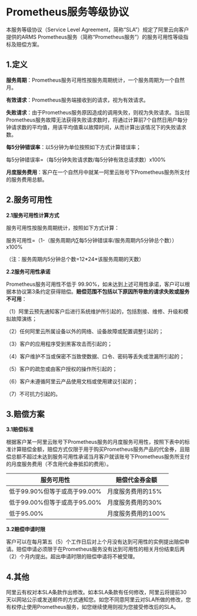# Prometheus服务等级协议

本服务等级协议（Service Level Agreement，简称“SLA”）规定了阿里云向客户提供的ARMS Prometheus服务（简称“Prometheus服务”）的服务可用性等级指标及赔偿方案。

## 1.定义

**服务周期**：Prometheus服务可用性按服务周期统计，一个服务周期为一个自然月。

**有效请求**：Prometheus服务端接收到的请求，视为有效请求。

**失败请求**：由于Prometheus服务原因造成的调用失败，则视为失败请求。当出现Prometheus服务故障无法获得失败请求数时，将通过计算前7个自然日用户每分钟请求数的平均值，用该平均值乘以故障时间，从而计算出该情况下的失败请求数。

**每5分钟错误率**：以5分钟为单位按照如下方式计算错误率；

每5分钟错误率=（每5分钟失败请求数/每5分钟有效总请求数）x100%

**月度服务费用**：客户在一个自然月中就某一阿里云账号下Prometheus服务所支付的服务费用总额。

## 2.服务可用性

**2.1服务可用性计算方式**

服务可用性按服务周期统计，按照如下方式计算：

服务可用性=（1-（服务周期内∑每5分钟错误率/服务周期内5分钟总个数））x100%

（注：服务周期内5分钟总个数=12\*24\*该服务周期的天数）

**2.2服务可用性承诺**

Prometheus服务可用性不低于 99.90%，如未达到上述可用性承诺，客户可以根据本协议第3条约定获得赔偿。**赔偿范围不包括以下原因所导致的请求失败或服务不可用**：

（1）阿里云预先通知客户后进行系统维护所引起的，包括割接、维修、升级和模拟故障演练；

（2）任何阿里云所属设备以外的网络、设备故障或配置调整引起的；

（3）客户的应用程序受到黑客攻击而引起的；

（4）客户维护不当或保密不当致使数据、口令、密码等丢失或泄漏所引起的；

（5）客户的疏忽或由客户授权的操作所引起的；

（6）客户未遵循阿里云产品使用文档或使用建议引起的；

（7）不可抗力引起的。

## 3.赔偿方案

**3.1赔偿标准**

根据客户某一阿里云账号下Prometheus服务的月度服务可用性，按照下表中的标准计算赔偿金额，赔偿方式仅限于用于购买Prometheus服务产品的代金券，且赔偿总额不超过未达到服务可用性承诺当月客户就该账号下Prometheus服务所支付的月度服务费用（不含用代金券抵扣的费用）。

|服务可用性|赔偿代金券金额|
|-----|-------|
|低于99.90%但等于或高于99.00%|月度服务费用的15%|
|低于99.00%但等于或高于95.00%|月度服务费用的30%|
|低于95.00%|月度服务费用的100%|

**3.2赔偿申请时限**

客户可以在每月第五（5）个工作日后对上个月没有达到可用性的实例提出赔偿申请。赔偿申请必须限于在Prometheus服务没有达到可用性的相关月份结束后两（2）个月内提出。超出申请时限的赔偿申请将不被受理。

## 4.其他

阿里云有权对本SLA条款作出修改。如本SLA条款有任何修改，阿里云将提前30天以网站公示或发送邮件的方式通知您。如您不同意阿里云对SLA所做的修改，您有权停止使用Prometheus服务，如您继续使用则视为您接受修改后的SLA。

